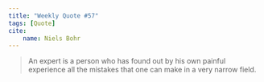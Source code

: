 ```yaml
---
title: "Weekly Quote #57"
tags: [Quote]
cite:
    name: Niels Bohr
---
```


> An expert is a person who has found out by his own painful experience all the mistakes that one can make in a very narrow field.
